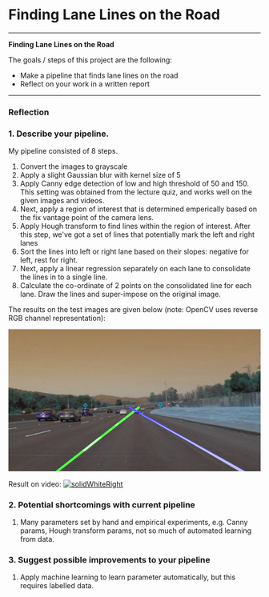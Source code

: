 # **Finding Lane Lines on the Road** 

---

**Finding Lane Lines on the Road**

The goals / steps of this project are the following:
* Make a pipeline that finds lane lines on the road
* Reflect on your work in a written report


[//]: # (Image References)

[image1]: ./test_images_output/solidWhiteCurve.jpg "solidWhiteCurve.jpg"

---

### Reflection

### 1. Describe your pipeline. 

My pipeline consisted of 8 steps. 

1. Convert the images to grayscale
2. Apply a slight Gaussian blur with kernel size of 5
3. Apply Canny edge detection of low and high threshold of 50 and 150. This setting was obtained from the lecture quiz, and works well on the given images and videos.
4. Next, apply a region of interest that is determined emperically based on the fix vantage point of the camera lens. 
5. Apply Hough transform to find lines within the region of interest. After this step, we've got a set of lines that potentially mark the left and right lanes
6. Sort the lines into left or right lane based on their slopes: negative for left, rest for right.
7. Next, apply a linear regression separately on each lane to consolidate the lines in to a single line. 
8. Calculate the co-ordinate of 2 points on the consolidated line for each lane. Draw the lines and super-impose on the original image.

The results on the test images are given below (note: OpenCV uses reverse RGB channel representation):

![alt text][image1]

Result on video:
[![solidWhiteRight](https://img.youtube.com/vi/0.jpg)](https://www.youtube.com/watch?v=OY2Jn0kOYJw)

### 2. Potential shortcomings with current pipeline

1. Many parameters set by hand and empirical experiments, e.g. Canny params, Hough transform params, not so much of automated learning from data.


### 3. Suggest possible improvements to your pipeline

1. Apply machine learning to learn parameter automatically, but this requires labelled data.

